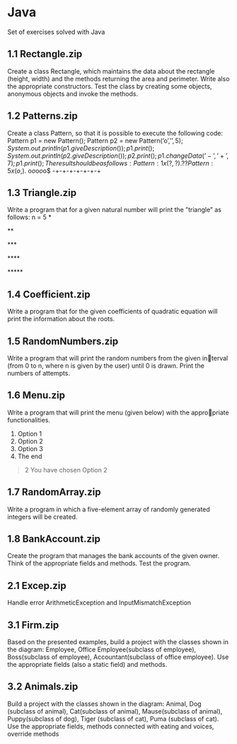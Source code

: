 # Java
Set of exercises solved with Java

1.1 Rectangle.zip
  --
  Create a class Rectangle, which maintains the data about the rectangle (height, width) and the methods returning the area and perimeter.
    Write also the appropriate constructors. Test the class by creating some objects, anonymous objects and invoke the methods.
    
1.2 Patterns.zip
  -- 
  Create a class Pattern, so that it is possible to execute the following code:
     Pattern p1 = new Pattern();
     Pattern p2 = new Pattern(’o’,’$’,5);
     System.out.println(p1.giveDescription());
     p1.print();
     System.out.println(p2.giveDescription());
     p2.print();
     p1.changeData(’-’,’+’,7);
     p1.print();
     The result should be as follows:
     Pattern: 1 x (?,?).
     ??
     Pattern: 5 x (o,$).
     o$o$o$o$o$
     -+-+-+-+-+-+-+
     
1.3 Triangle.zip
  -- 
   Write a program that for a given natural number will print the ”triangle” as follows:
  n = 5
*

\**

\***

\****

\*****

1.4 Coefficient.zip
  --
  Write a program that for the given coefficients of quadratic equation will
print the information about the roots.

1.5 RandomNumbers.zip
  --
Write a program that will print the random numbers from the given interval (from 0 to n, where n is given by the user) until 0 is drawn. Print
the numbers of attempts.

1.6 Menu.zip
  --
Write a program that will print the menu (given below) with the appropriate functionalities.
1. Option 1
2. Option 2
3. Option 3
4. The end
> 2
You have chosen Option 2

1.7 RandomArray.zip
  --
Write a program in which a five-element array of randomly generated
integers will be created.

1.8 BankAccount.zip
  --
Create the program that manages the bank accounts of the
given owner. Think of the appropriate fields and methods. Test the
program.
  
2.1 Excep.zip
  --
  Handle error ArithmeticException and InputMismatchException
  
3.1 Firm.zip
  --
  Based on the presented examples, build a project with the classes shown in
the diagram: Employee, Office Employee(subclass of employee), Boss(subclass of employee), Accountant(subclass of office employee). Use the appropriate fields (also a static field) and methods.

3.2 Animals.zip
  --
  Build a project with the classes shown in the diagram: Animal, Dog (subclass of animal), Cat(subclass of animal), Mause(subclass of animal), Puppy(subclass of dog), Tiger (subclass of cat), Puma (subclass of cat). Use the appropriate
fields, methods connected with eating and voices, override methods

